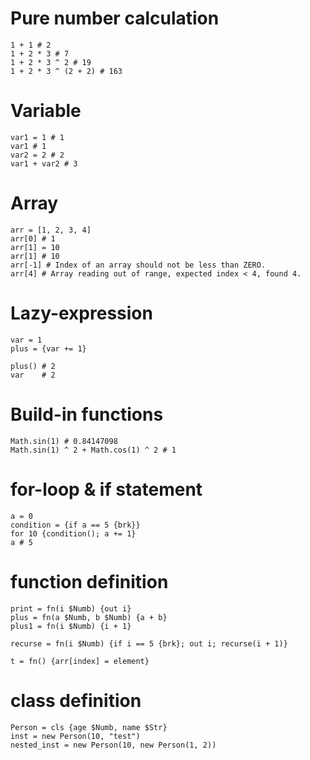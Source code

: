 # Pure number calculation

```calcrs
1 + 1 # 2
1 + 2 * 3 # 7
1 + 2 * 3 ^ 2 # 19
1 + 2 * 3 ^ (2 + 2) # 163
```

# Variable

```calcrs
var1 = 1 # 1
var1 # 1
var2 = 2 # 2
var1 + var2 # 3
```

# Array

```calcrs
arr = [1, 2, 3, 4]
arr[0] # 1
arr[1] = 10
arr[1] # 10
arr[-1] # Index of an array should not be less than ZERO.
arr[4] # Array reading out of range, expected index < 4, found 4.
```

# Lazy-expression

```calcrs
var = 1
plus = {var += 1}

plus() # 2
var    # 2
```

# Build-in functions

```calcrs
Math.sin(1) # 0.84147098
Math.sin(1) ^ 2 + Math.cos(1) ^ 2 # 1
```

# for-loop & if statement

```calcrs
a = 0
condition = {if a == 5 {brk}}
for 10 {condition(); a += 1}
a # 5
```

# function definition

```calcrs
print = fn(i $Numb) {out i}
plus = fn(a $Numb, b $Numb) {a + b}
plus1 = fn(i $Numb) {i + 1}

recurse = fn(i $Numb) {if i == 5 {brk}; out i; recurse(i + 1)}

t = fn() {arr[index] = element}
```

# class definition

```calcrs
Person = cls {age $Numb, name $Str}
inst = new Person(10, "test")
nested_inst = new Person(10, new Person(1, 2))
```